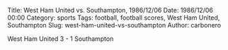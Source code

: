 Title: West Ham United vs. Southampton, 1986/12/06
Date: 1986/12/06 00:00
Category: sports
Tags: football, football scores, West Ham United, Southampton
Slug: west-ham-united-vs-southampton
Author: carbonero


West Ham United 3 - 1 Southampton
